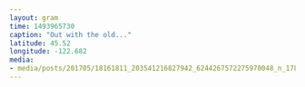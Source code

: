 ```yaml
---
layout: gram
time: 1493965730
caption: "Out with the old..."
latitude: 45.52
longitude: -122.682
media:
- media/posts/201705/18161811_203541216827942_6244267572275970048_n_17855043388175607.jpg
---
```

